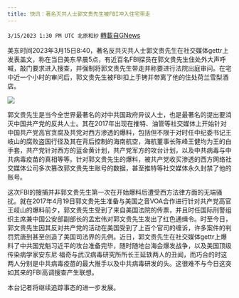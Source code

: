 ```yaml
---
title: 快讯：著名灭共人士郭文贵先生被FBI冲入住宅带走
---
```

`3/15/2023 1:30 PM UTC 北原和紗` [轉載自GNews](https://gnews.org/articles/1016187)

美东时间2023年3月15日8:40，著名反共灭共人士郭文贵先生在社交媒体gettr上发表盖文，称在当日美东早晨5点，有近百名FBI探员在郭文贵先生住处外大声呼喊，敲门要求进入搜查，并强制将郭文贵先生带走并称要进行法院出庭审问。在宅中近一个小时的审问后，郭文贵先生被FBI扣上手铐并带离了他的住处荷兰雪梨酒店。

![](https://i.imgur.com/i2dl5gj.png)

郭文贵先生是当今全世界最著名的对中共国政府异议人士，也是最著名的提出要消灭中国共产党的反共人士。其在2017年出现在推特、油管等社交媒体上开始针对中国共产党高官贪腐及共党对西方渗透的爆料，包括但不限于对时任中纪委书记王岐山的腐败盗国行径及其在背后控制的海南航空，海航董事长陈峰王健均为王的白手套，共产党针对西方的蓝金黄计划，共产党军方的攻台计划，以及中共病毒与中共病毒疫苗的真相等等。针对郭文贵先生的爆料，被共产党收买渗透的西方网络社交媒体公司多次篡改郭文贵先生账号的数据，甚至推特等社交媒体永久封禁了他的账号。

这次FBI的搜捕并非郭文贵先生第一次在开始爆料后遭受西方法律方面的无端骚扰。就在2017年4月19日郭文贵先生准备与美国之音VOA合作进行针对共产党高官王岐山的爆料前夕，郭文贵先生受到了来自美国法院的传票，并且时任国际刑警组织主席兼中国公安部副部长的孟宏伟对郭文贵先生发出了红色通缉令。时至今日，郭文贵先生因其反对共产党的活动在美国受到了上百个官司的缠诉，许多案件的判罚荒唐到甚至创造了美国司法界的先例。近日，郭文贵先生在社交媒体gettr上爆料了中共国党魁习近平的攻台准备完毕，随时随地台海会爆发战争，以及美国顶级传染病学家安东尼·福奇与武汉病毒研究所所长王延轶两人的丑闻，而巧合的时这两人分别是中共病毒疫苗的最大推手以及中共病毒研发的头。这很难不与今日这突如其来的FBI高调搜查产生联想。

本台记者将继续追踪事态的进一步发展。



